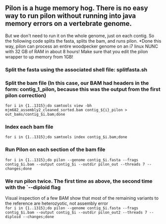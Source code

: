 ## Pilon is a huge memory hog. There is no easy way to run pilon without running into java memory errors on a vertebrate genome.
But we don't need to run it on the whole genome, just on each contig. So the following code splits the fasta, splits the bam, and runs pilon.
*Done this way, pilon can process an entire woodpecker genome on an i7 linux NUNC with 32 GB of RAM in about 8 hours!
Make sure that you edit the pilon wrapper to up memory from 1GB!

### Split the fasta using the associated shell file: splitfasta.sh

### Split the bam file (In this case, our BAM had headers in the form: contig_1_pilon, because this was the output from the first pilon correction)
`for i in {1..1315};do samtools view -bh mjm682_assembly2_cleaned_sorted.bam contig_${i}_pilon > out_bams/contig_$i.bam;done`

### Index each bam file
`for i in {1..1315};do samtools index contig_$i.bam;done`

### Run Pilon on each section of the bam file
`for i in {1..1315};do pilon --genome contig_$i.fasta --frags contig_$i.bam --output contig_$i --outdir pilon_out --threads 7 --changes;done`

### We run pilon twice. The first time as above, the second time with the `--diploid flag
Visual inspection of a few BAM show that most of the remaining variants to the reference are heterozyotic, not assembly error   
`for i in {1..1315};do pilon --genome contig_$i.fasta --frags contig_$i.bam --output contig_$i --outdir pilon_out2 --threads 7 --diploid --changes;done`
